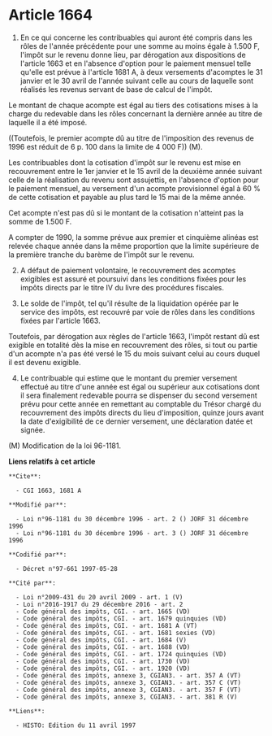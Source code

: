 # Article 1664

1. En ce qui concerne les contribuables qui auront été compris dans les rôles de l'année précédente pour une somme au moins
égale à 1.500 F, l'impôt sur le revenu donne lieu, par dérogation aux dispositions de l'article 1663 et en l'absence d'option
pour le paiement mensuel telle qu'elle est prévue à l'article 1681 A, à deux versements d'acomptes le 31 janvier et le 30
avril de l'année suivant celle au cours de laquelle sont réalisés les revenus servant de base de calcul de l'impôt.

Le montant de chaque acompte est égal au tiers des cotisations mises à la charge du redevable dans les rôles concernant la
dernière année au titre de laquelle il a été imposé.

((Toutefois, le premier acompte dû au titre de l'imposition des revenus de 1996 est réduit de 6 p. 100 dans la limite de 4
000 F)) (M).

Les contribuables dont la cotisation d'impôt sur le revenu est mise en recouvrement entre le 1er janvier et le 15 avril de la
deuxième année suivant celle de la réalisation du revenu sont assujettis, en l'absence d'option pour le paiement mensuel, au
versement d'un acompte provisionnel égal à 60 % de cette cotisation et payable au plus tard le 15 mai de la même année.

Cet acompte n'est pas dû si le montant de la cotisation n'atteint pas la somme de 1.500 F.

A compter de 1990, la somme prévue aux premier et cinquième alinéas est relevée chaque année dans la même proportion que la
limite supérieure de la première tranche du barème de l'impôt sur le revenu.

2. A défaut de paiement volontaire, le recouvrement des acomptes exigibles est assuré et poursuivi dans les conditions fixées
pour les impôts directs par le titre IV du livre des procédures fiscales.

3. Le solde de l'impôt, tel qu'il résulte de la liquidation opérée par le service des impôts, est recouvré par voie de rôles
dans les conditions fixées par l'article 1663.

Toutefois, par dérogation aux règles de l'article 1663, l'impôt restant dû est exigible en totalité dès la mise en
recouvrement des rôles, si tout ou partie d'un acompte n'a pas été versé le 15 du mois suivant celui au cours duquel il est
devenu exigible.

4. Le contribuable qui estime que le montant du premier versement effectué au titre d'une année est égal ou supérieur aux
cotisations dont il sera finalement redevable pourra se dispenser du second versement prévu pour cette année en remettant au
comptable du Trésor chargé du recouvrement des impôts directs du lieu d'imposition, quinze jours avant la date d'exigibilité
de ce dernier versement, une déclaration datée et signée.

(M) Modification de la loi 96-1181.

**Liens relatifs à cet article**

	**Cite**:

	  - CGI 1663, 1681 A

	**Modifié par**:

	  - Loi n°96-1181 du 30 décembre 1996 - art. 2 () JORF 31 décembre 1996
	  - Loi n°96-1181 du 30 décembre 1996 - art. 3 () JORF 31 décembre 1996

	**Codifié par**:

	  - Décret n°97-661 1997-05-28

	**Cité par**:

	  - Loi n°2009-431 du 20 avril 2009 - art. 1 (V)
	  - Loi n°2016-1917 du 29 décembre 2016 - art. 2
	  - Code général des impôts, CGI. - art. 1665 (VD)
	  - Code général des impôts, CGI. - art. 1679 quinquies (VD)
	  - Code général des impôts, CGI. - art. 1681 A (VT)
	  - Code général des impôts, CGI. - art. 1681 sexies (VD)
	  - Code général des impôts, CGI. - art. 1684 (V)
	  - Code général des impôts, CGI. - art. 1688 (VD)
	  - Code général des impôts, CGI. - art. 1724 quinquies (VD)
	  - Code général des impôts, CGI. - art. 1730 (VD)
	  - Code général des impôts, CGI. - art. 1920 (VD)
	  - Code général des impôts, annexe 3, CGIAN3. - art. 357 A (VT)
	  - Code général des impôts, annexe 3, CGIAN3. - art. 357 C (VT)
	  - Code général des impôts, annexe 3, CGIAN3. - art. 357 F (VT)
	  - Code général des impôts, annexe 3, CGIAN3. - art. 381 R (V)

	**Liens**:

	  - HISTO: Edition du 11 avril 1997

